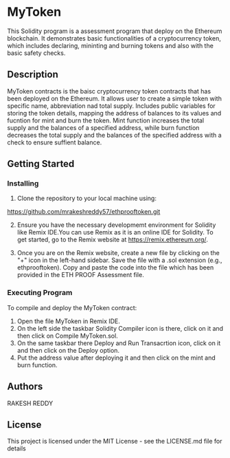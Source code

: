 # MyToken
This Solidity program is a assessment program that deploy on the Ethereum blockchain. It demonstrates basic functionalities of a cryptocurrency token, which includes declaring, mininting and burning tokens and also with the basic safety checks.

## Description
MyToken contracts is the baisc cryptocurrency token contracts that has been deployed on the Ethereum. It allows user to create a simple token with specific name, abbreviation nad total supply. Includes public variables for storing the token details, mapping the address of balances to its values and fucntion for mint and burn the token. Mint function increases the total supply and the balances of a specified address, while burn function decreases the total supply and the balances of the specified address with a check to ensure suffient balance.

## Getting Started
### Installing
1) Clone the repository to your local machine using:

https://github.com/mrakeshreddy57/ethprooftoken.git


2) Ensure you have the necessary developmemt environment for Solidity like Remix IDE.You can use Remix as it is an online IDE for Solidity. To get started, go to the Remix website at https://remix.ethereum.org/.
   
4) Once you are on the Remix website, create a new file by clicking on the "+" icon in the left-hand sidebar. Save the file with a .sol extension (e.g., ethprooftoken). Copy and paste the  code into the file which has been provided in the ETH PROOF Assessment file.

### Executing Program
To compile and deploy the MyToken contract:
1) Open the file MyToken in Remix IDE.
2) On the left side the taskbar Solidity Compiler icon is there, click on it and then click on Compile MyToken.sol.
3) On the same taskbar there Deploy and Run Transacrtion icon, click on it and then click on the Deploy option.
4) Put the address value after deploying it and then click on the mint and burn function.

## Authors
RAKESH REDDY

## License
This project is licensed under the MIT License - see the LICENSE.md file for details
